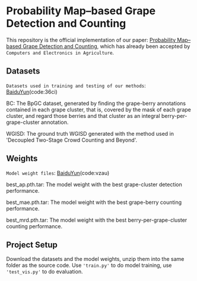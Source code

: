 # Probability Map–based Grape Detection and Counting
This repository is the official implementation of our paper: [Probability Map–based Grape Detection and Counting](https://www.sciencedirect.com/science/article/pii/S0168169924005660), which has already been accepted by `Computers and Electronics in Agriculture`.

## Datasets
`Datasets used in training and testing of our methods`: [BaiduYun](https://pan.baidu.com/s/1ytr9z5FXEchZ7bpdPCA_Wg)(code:36ci) 

BC: The BpGC dataset, generated by finding the grape-berry annotations contained in each grape cluster, that is, covered by the mask of each grape cluster, and regard those berries and that cluster as an integral berry-per-grape-cluster annotation. 

WGISD: The ground truth WGISD generated with the method used in 'Decoupled Two-Stage Crowd Counting and Beyond'.

## Weights
`Model weight files`: [BaiduYun](https://pan.baidu.com/s/165fcNHIJNW_e_xNOzvqcGg)(code:vzau)  

best_ap.pth.tar: The model weight with the best grape-cluster detection performance. 

best_mae.pth.tar: The model weight with the best grape-berry counting performance. 

best_mrd.pth.tar: The model weight with the best berry-per-grape-cluster counting performance. 

## Project Setup
Download the datasets and the model weights, unzip them into the same folder as the source code. Use `'train.py'` to do model training, use `'test_vis.py'` to do evaluation.
